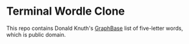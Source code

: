 # Terminal Wordle Clone

This repo contains Donald Knuth's [GraphBase](https://www-cs-faculty.stanford.edu/~knuth/sgb.html#download) list of five-letter words, which is public domain.
